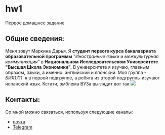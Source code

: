 # hw1
Первое домашнее задание
## Общие сведения:
Меня зовут Маркина Дарья. Я **студент первого курса бакалавриата образовательной программы** *"Иностранные языки и межкультурная коммуникация"* в **Национальном Исследовательском Университете "Высшая Школа Экономики".** В университете я изучаю, главным образом, языки, а именно: английский и японский. Моя группа - *БИЯ1711*. я в первой подгруппе, а ребята из второй подгруппы изучают испанский язык.
Кстати, эмблема ВУЗа выглядит вот так
![](https://www.hse.ru/data/2014/06/25/1309038203/logo_с_hse_cmyk_e.jpg)
## Контакты:
Со мной можно связаться, используя следующие каналы:
* [почта](mailto:damarkina@edu.hse.ru)
* [Telegram](https://t.me/DaMarkina)
